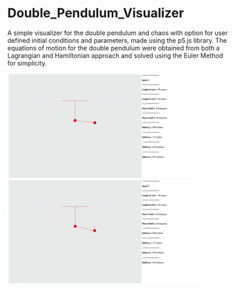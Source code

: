 # Double_Pendulum_Visualizer

A simple visualizer for the double pendulum and chaos with option for user defined initial conditions and parameters, made using the p5.js library.
The equations of motion for the double pendulum were obtained from both a Lagrangian and Hamiltonian approach and solved using the Euler Method for simplicity.

<img src="images/pendulum.gif" alt="HTML5 Icon" width="430"  style="display:inline-block"> <img src="images/change.gif" alt="HTML5 Icon" width="430"  style="display:inline-block">

